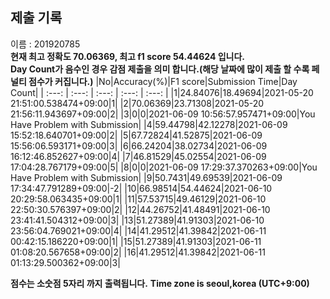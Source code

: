 


  
## 제출 기록  
이름 : 201920785  
**현재 최고 정확도 70.06369, 최고 f1 score 54.44624 입니다.**  
**Day Count가 음수인 경우 감점 제출을 의미 합니다.(해당 날짜에 많이 제출 할 수록 페널티 점수가 커집니다.)**
|No|Accuracy(%)|F1 score|Submission Time|Day Count|
| :---: | :---: | :---: | :---: | :---: |
|1|24.84076|18.49694|2021-05-20 21:51:00.538474+09:00|1|
|2|70.06369|23.71308|2021-05-20 21:56:11.943697+09:00|2|
|3|0|0|2021-06-09 10:56:57.957471+09:00|You Have Problem with Submission|
|4|59.44798|42.12278|2021-06-09 15:52:18.640701+09:00|2|
|5|67.72824|41.52875|2021-06-09 15:56:06.593171+09:00|3|
|6|66.24204|38.02734|2021-06-09 16:12:46.852627+09:00|4|
|7|46.81529|45.02554|2021-06-09 17:04:28.767179+09:00|5|
|8|0|0|2021-06-09 17:29:37.370263+09:00|You Have Problem with Submission|
|9|50.7431|49.69539|2021-06-09 17:34:47.791289+09:00|-2|
|10|66.98514|54.44624|2021-06-10 20:29:58.063435+09:00|1|
|11|57.53715|49.46129|2021-06-10 22:50:30.576397+09:00|2|
|12|44.26752|41.48491|2021-06-10 23:41:41.504312+09:00|3|
|13|51.27389|41.91303|2021-06-10 23:56:04.769021+09:00|4|
|14|41.29512|41.39842|2021-06-11 00:42:15.186220+09:00|1|
|15|51.27389|41.91303|2021-06-11 01:08:20.567658+09:00|2|
|16|41.29512|41.39842|2021-06-11 01:13:29.500362+09:00|3|


**점수는 소숫점 5자리 까지 출력됩니다.**
**Time zone is seoul,korea (UTC+9:00)**
